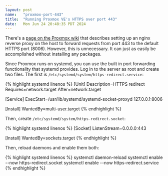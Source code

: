 ```yaml
---
layout: post
name:   "proxmox-port-443"
title:  "Running Proxmox VE's HTTPS over port 443"
date:   Mon Jun 24 20:48:35 PDT 2024
---
```

There's a [page on the Proxmox wiki](https://pve.proxmox.com/wiki/Web_Interface_Via_Nginx_Proxy) that describes setting up an nginx reverse proxy on the host to forward requests from port 443 to the default HTTPS port (8006). However, this is unnecessary. It can just as easily be accomplished without installing any packages.

Since Proxmox runs on systemd, you can use the built in port forwarding functionality that systemd provides. Log in to the server as root and create two files. The first is `/etc/systemd/system/https-redirect.service`:

{% highlight systemd linenos %}
[Unit]
Description=HTTPS redirect
Requires=network.target
After=network.target

[Service]
ExecStart=/usr/lib/systemd/systemd-socket-proxyd 127.0.0.1:8006

[Install]
WantedBy=multi-user.target
{% endhighlight %}

Then, create `/etc/systemd/system/https-redirect.socket`:

{% highlight systemd linenos %}
[Socket]
ListenStream=0.0.0.0:443

[Install]
WantedBy=sockets.target
{% endhighlight %}

Then, reload daemons and enable them both:

{% highlight systemd linenos %}
systemctl daemon-reload
systemctl enable --now https-redirect.socket
systemctl enable --now https-redirect.service
{% endhighlight %}
